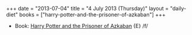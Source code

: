 +++
date = "2013-07-04"
title = "4 July 2013 (Thursday)"
layout = "daily-diet"
books = ["harry-potter-and-the-prisoner-of-azkaban"]
+++

<ul>
<li class="entry books">Book: <a href="/books/harry-potter-and-the-prisoner-of-azkaban">Harry Potter and the Prisoner of Azkaban</a> {E} /f/</li>
</ul>